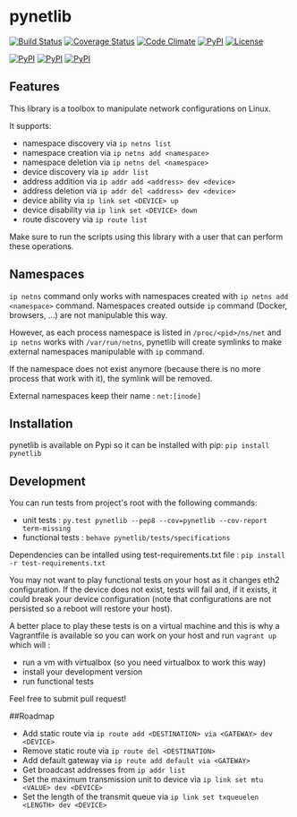 # pynetlib
[![Build Status](https://travis-ci.org/migibert/pynetlib.svg?branch=master)](https://travis-ci.org/migibert/pynetlib)
[![Coverage Status](https://coveralls.io/repos/migibert/pynetlib/badge.svg?branch=master&service=github)](https://coveralls.io/github/migibert/pynetlib?branch=master)
[![Code Climate](https://codeclimate.com/github/migibert/pynetlib/badges/gpa.svg)](https://codeclimate.com/github/migibert/pynetlib)
[![PyPI](https://img.shields.io/pypi/v/pynetlib.svg)](https://pypi.python.org/pypi/pynetlib)
[![License](http://img.shields.io/:license-mit-blue.svg)](http://doge.mit-license.org)  

[![PyPI](https://img.shields.io/pypi/dm/pynetlib.svg)](https://pypi.python.org/pypi/pynetlib)
[![PyPI](https://img.shields.io/pypi/dw/pynetlib.svg)](https://pypi.python.org/pypi/pynetlib)
[![PyPI](https://img.shields.io/pypi/dd/pynetlib.svg)](https://pypi.python.org/pypi/pynetlib)

## Features
This library is a toolbox to manipulate network configurations on Linux.

It supports:
- namespace discovery via `ip netns list`
- namespace creation via `ip netns add <namespace>`
- namespace deletion via `ip netns del <namespace>`
- device discovery via `ip addr list`
- address addition via `ip addr add <address> dev <device>`
- address deletion via `ip addr del <address> dev <device>`
- device ability via `ip link set <DEVICE> up`
- device disability via `ip link set <DEVICE> down`
- route discovery via `ip route list`

Make sure to run the scripts using this library with a user that can perform these operations.

## Namespaces
`ip netns` command only works with namespaces created with `ip netns add <namespace>` command. Namespaces created outside `ip` command (Docker, browsers, ...) are not manipulable this way.

However, as each process namespace is listed in `/proc/<pid>/ns/net` and `ip netns` works with `/var/run/netns`, pynetlib will create symlinks to make external namespaces manipulable with `ip` command. 

If the namespace does not exist anymore (because there is no more process that work with it), the symlink will be removed.

External namespaces keep their name : `net:[inode]`

## Installation
pynetlib is available on Pypi so it can be installed with pip: `pip install pynetlib`

## Development
You can run tests from project's root with the following commands:
- unit tests : ```py.test pynetlib --pep8 --cov=pynetlib --cov-report term-missing```
- functional tests : ```behave pynetlib/tests/specifications```

Dependencies can be intalled using test-requirements.txt file : ```pip install -r test-requirements.txt```

You may not want to play functional tests on your host as it changes eth2 configuration. If the device does not exist, tests will fail and, if it exists, it could break your device configuration (note that configurations are not persisted so a reboot will restore your host). 

A better place to play these tests is on a virtual machine and this is why a Vagrantfile is available so you can work on your host and run ```vagrant up``` which will :
- run a vm with virtualbox (so you need virtualbox to work this way)
- install your development version
- run functional tests

Feel free to submit pull request!

##Roadmap
- Add static route via `ip route add <DESTINATION> via <GATEWAY> dev <DEVICE>`
- Remove static route via `ip route del <DESTINATION>`
- Add default gateway via `ip route add default via <GATEWAY>`
- Get broadcast addresses from `ip addr list`
- Set the maximum transmission unit to device via `ip link set mtu <VALUE> dev <DEVICE>`
- Set the length of the transmit queue via `ip link set txqueuelen <LENGTH> dev <DEVICE>`
